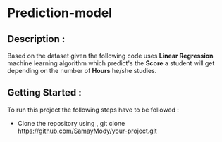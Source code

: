 # Prediction-model

## Description : 
Based on the dataset given the following code uses **Linear Regression** machine learning algorithm which predict's the **Score** a student will get depending on the number of **Hours** he/she studies.

## Getting Started : 
To run this project the following steps have to be followed : 
- Clone the repository using , git clone https://github.com/SamayMody/your-project.git
